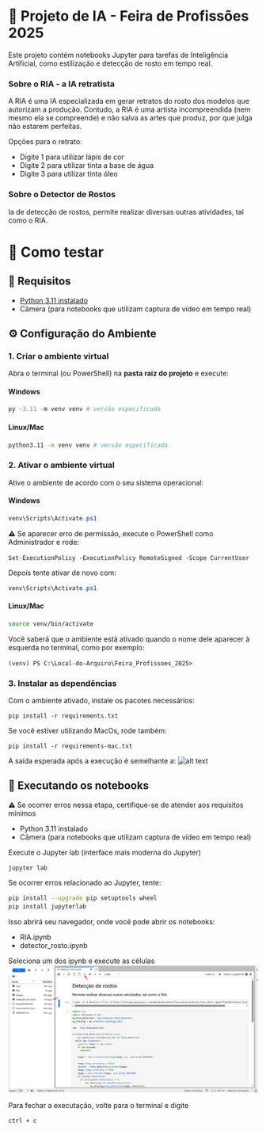 # 🤖 Projeto de IA - Feira de Profissões 2025 

Este projeto contém notebooks Jupyter para tarefas de Inteligência Artificial, como estilização e detecção de rosto em tempo real.

### Sobre o RIA - a IA retratista
A RIA é uma IA especializada em gerar retratos do rosto dos modelos que autorizam a produção. Contudo, a RIA é uma artista incompreendida (nem mesmo ela se compreende) e não salva as artes que produz, por que julga não estarem perfeitas.

Opções para o retrato:
- Digite 1 para utilizar lápis de cor
- Digite 2 para utilizar tinta a base de água
- Digite 3 para utilizar tinta óleo

### Sobre o Detector de Rostos

Ia de detecção de rostos, permite realizar diversas outras atividades, tal como o RIA.


# 🧪 Como testar

## 📁 Requisitos

- [Python 3.11 instalado ](https://www.python.org/downloads/release/python-3110/)
- Câmera (para notebooks que utilizam captura de vídeo em tempo real)

## ⚙️ Configuração do Ambiente

### 1. Criar o ambiente virtual

Abra o terminal (ou PowerShell) na **pasta raiz do projeto** e execute:
#### Windows
```PowerShell
py -3.11 -m venv venv # versão especificada
```

#### Linux/Mac
```Bash
python3.11 -m venv venv # versão especificada
```

### 2. Ativar o ambiente virtual
Ative o ambiente de acordo com o seu sistema operacional:

#### Windows
```PowerShell
venv\Scripts\Activate.ps1
```
⚠️ Se aparecer erro de permissão, execute o PowerShell como Administrador e rode:

```Set-ExecutionPolicy -ExecutionPolicy RemoteSigned -Scope CurrentUser```

Depois tente ativar de novo com:
```PowerShell
venv\Scripts\Activate.ps1
```

#### Linux/Mac
```bash
source venv/bin/activate
```

Você saberá que o ambiente está ativado quando o nome dele aparecer à esquerda no terminal, como por exemplo:

```(venv) PS C:\Local-do-Arquiro\Feira_Profissoes_2025> ```

### 3. Instalar as dependências
Com o ambiente ativado, instale os pacotes necessários:

```
pip install -r requirements.txt
```

Se você estiver utilizando MacOs, rode também:

```
pip install -r requirements-mac.txt
```

A saída esperada após a execução é semelhante a:
![alt text](images/output-requirements.png)

## 📓 Executando os notebooks

⚠️ Se ocorrer erros nessa etapa, certifique-se de atender aos requisitos mínimos 
- Python 3.11 instalado
- Câmera (para notebooks que utilizam captura de vídeo em tempo real)

Execute o Jupyter lab (interface mais moderna do Jupyter)
```
jupyter lab
```

Se ocorrer erros relacionado ao Jupyter, tente:
```bash
pip install --upgrade pip setuptools wheel
pip install jupyterlab
```

Isso abrirá seu navegador, onde você pode abrir os notebooks:

- RIA.ipynb
- detector_rosto.ipynb

Seleciona um dos ipynb e execute as células
![alt text](images/jupyter.png)

Para fechar a executação, volte para o terminal e digite
```
ctrl + c
```
